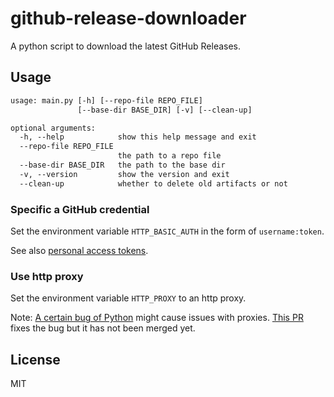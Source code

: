 # github-release-downloader

A python script to download the latest GitHub Releases.

## Usage

```txt
usage: main.py [-h] [--repo-file REPO_FILE]
               [--base-dir BASE_DIR] [-v] [--clean-up]

optional arguments:
  -h, --help            show this help message and exit
  --repo-file REPO_FILE
                        the path to a repo file
  --base-dir BASE_DIR   the path to the base dir
  -v, --version         show the version and exit
  --clean-up            whether to delete old artifacts or not
```

### Specific a GitHub credential
Set the environment variable `HTTP_BASIC_AUTH` in the form of `username:token`.

See also [personal access tokens](https://docs.github.com/cn/authentication/keeping-your-account-and-data-secure/creating-a-personal-access-token).

### Use http proxy
Set the environment variable `HTTP_PROXY` to an http proxy.

Note: [A certain bug of Python](https://bugs.python.org/issue22708) might cause issues with proxies. [This PR](https://github.com/python/cpython/pull/8305) fixes the bug but it has not been merged yet.

## License

MIT
